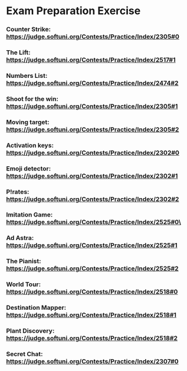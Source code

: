 # Exam Preparation Exercise
### Counter Strike: https://judge.softuni.org/Contests/Practice/Index/2305#0
### The Lift: https://judge.softuni.org/Contests/Practice/Index/2517#1
### Numbers List: https://judge.softuni.org/Contests/Practice/Index/2474#2
### Shoot for the win: https://judge.softuni.org/Contests/Practice/Index/2305#1
### Moving target: https://judge.softuni.org/Contests/Practice/Index/2305#2
### Activation keys: https://judge.softuni.org/Contests/Practice/Index/2302#0
### Emoji detector: https://judge.softuni.org/Contests/Practice/Index/2302#1
### P!rates: https://judge.softuni.org/Contests/Practice/Index/2302#2
### Imitation Game: https://judge.softuni.org/Contests/Practice/Index/2525#0\
### Ad Astra: https://judge.softuni.org/Contests/Practice/Index/2525#1
### The Pianist: https://judge.softuni.org/Contests/Practice/Index/2525#2
### World Tour: https://judge.softuni.org/Contests/Practice/Index/2518#0
### Destination Mapper: https://judge.softuni.org/Contests/Practice/Index/2518#1
### Plant Discovery: https://judge.softuni.org/Contests/Practice/Index/2518#2
### Secret Chat: https://judge.softuni.org/Contests/Practice/Index/2307#0